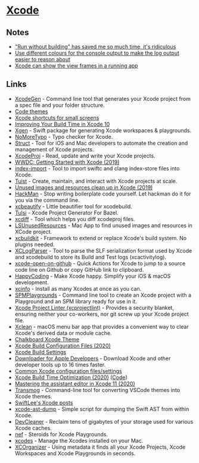 # [Xcode](https://developer.apple.com/xcode/)

## Notes

- ["Run without building" has saved me so much time, it's ridiculous](https://twitter.com/DonnyWals/status/1215196512851984385)
- [Use different colours for the console output to make the log output easier to reason about](https://twitter.com/dasdom/status/1221043873553641473)
- [Xcode can show the view frames in a running app](https://twitter.com/dasdom/status/1254858574322372609)

## Links

- [XcodeGen](https://github.com/yonaskolb/XcodeGen) - Command line tool that generates your Xcode project from a spec file and your folder structure.
- [Code themes](http://www.codethemes.net/)
- [Xcode shortcuts for small screens](http://www.jontelang.com/blog/2016/01/12/xcode-shortcuts-for-small-screens.html)
- [Improving Your Build Time in Xcode 10](https://patrickbalestra.com/blog/2018/08/27/improving-your-build-time-in-xcode-10.html)
- [Xgen](https://github.com/JohnSundell/Xgen) - Swift package for generating Xcode workspaces & playgrounds.
- [NoMoreTypo](https://github.com/shiba1014/NoMoreTypo) - Typo checker for Xcode.
- [Struct](https://github.com/lyptt/struct) - Tool for iOS and Mac developers to automate the creation and management of Xcode projects.
- [XcodeProj](https://github.com/tuist/xcodeproj) - Read, update and write your Xcode projects.
- [WWDC: Getting Started with Xcode (2019)](https://developer.apple.com/videos/play/wwdc2019/404/)
- [index-import](https://github.com/lyft/index-import) - Tool to import swiftc and clang index-store files into Xcode.
- [Tuist](https://github.com/tuist/tuist) - Create, maintain, and interact with Xcode projects at scale.
- [Unused images and resources clean up in Xcode (2019)](https://www.avanderlee.com/optimization/unused-images-clean-up/)
- [HackMan](https://github.com/Cosmo/HackMan) - Stop writing boilerplate code yourself. Let hackman do it for you via the command line.
- [xcbeautify](https://github.com/thii/xcbeautify) - Little beautifier tool for xcodebuild.
- [Tulsi](https://github.com/bazelbuild/tulsi) - Xcode Project Generator For Bazel.
- [xcdiff](https://github.com/bloomberg/xcdiff) - Tool which helps you diff xcodeproj files.
- [LSUnusedResources](https://github.com/tinymind/LSUnusedResources) - Mac App to find unused images and resources in XCode project.
- [xcbuildkit](https://github.com/jerrymarino/xcbuildkit) - Framework to extend or replace Xcode's build system. No plugins needed.
- [XCLogParser](https://github.com/spotify/XCLogParser) - Tool to parse the SLF serialization format used by Xcode and xcodebuild to store its Build and Test logs (xcactivitylog).
- [xcode-open-on-github](https://github.com/wojteklu/xcode-open-on-github) - Quick Actions for Xcode to jump to a source code line on Github or copy GitHub link to clipboard.
- [HappyCoding](https://happycoding.app/) - Make Xcode happy. Simplify your iOS & macOS development.
- [xcinfo](https://github.com/xcodereleases/xcinfo) - Install as many Xcodes at once as you can.
- [SPMPlaygrounds](https://github.com/finestructure/SPMPlayground) - Command line tool to create an Xcode project with a Playground and an SPM library ready for use in it.
- [Xcode Project Linter (xcprojectlint)](https://github.com/americanexpress/xcprojectlint) - Provides a security blanket, ensuring neither your co-workers, nor git screw up your Xcode project file.
- [Xclean](https://github.com/macmade/Xclean) - macOS menu bar app that provides a convenient way to clear Xcode's derived data or module cache.
- [Chalkboard Xcode Theme](https://github.com/lobianco/Chalkboard-Xcode-Theme)
- [Xcode Build Configuration Files (2020)](https://nshipster.com/xcconfig/)
- [Xcode Build Settings](https://xcodebuildsettings.com/)
- [Downloader for Apple Developers](https://github.com/vineetchoudhary/Downloader-for-Apple-Developers) - Download Xcode and other developer tools up to 16 times faster.
- [Common Xcode configuration files/settings](https://github.com/xcconfigs/xcconfigs)
- [Xcode Build Time Optimization (2020)](https://www.onswiftwings.com/posts/build-time-optimization-part1/) ([Code](https://github.com/sgl0v/OnSwiftWings))
- [Mastering the assistant editor in Xcode 11 (2020)](https://www.avanderlee.com/xcode/xcode-assistant-editor/)
- [Transmog](https://github.com/inket/Transmog) - Command-line tool for converting VSCode themes into Xcode themes.
- [SwiftLee's Xcode posts](https://www.avanderlee.com/category/xcode/)
- [xcode-ast-dump](https://github.com/keith/xcode-ast-dump) - Simple script for dumping the Swift AST from within Xcode.
- [DevCleaner](https://github.com/vashpan/xcode-dev-cleaner) - Reclaim tens of gigabytes of your storage used for various Xcode caches.
- [nef](https://github.com/bow-swift/nef) - Steroids for Xcode Playgrounds.
- [xcodes](https://github.com/RobotsAndPencils/xcodes) - Manage the Xcodes installed on your Mac.
- [XCOrganizer](https://xcorganizer.com/) - Using metadata it finds all your Xcode Projects, Xcode Workspaces and Xcode Playgrounds in seconds.
